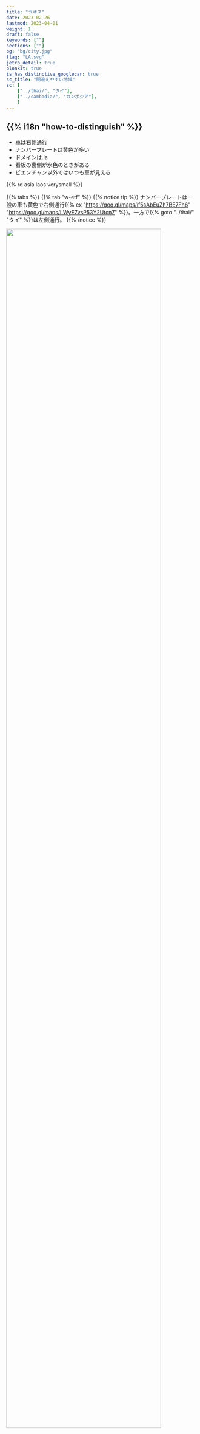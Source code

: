 ```yaml
---
title: "ラオス"
date: 2023-02-26
lastmod: 2023-04-01
weight: 1
draft: false
keywords: [""]
sections: [""]
bg: "bg/city.jpg"
flag: "LA.svg"
jetro_detail: true
plonkit: true
is_has_distinctive_googlecar: true
sc_title: "間違えやすい地域"
sc: [
    ["../thai/", "タイ"],
    ["../cambodia/", "カンボジア"],
    ]
---
```


<div class="main-desciption country-description">
    <h2 class="section-title">{{% i18n "how-to-distinguish" %}}</h2>
    <ul class="rule-list">
        <li>車は<span class="quiz">右側</span>通行</li>
        <li>ナンバープレートは<span class="quiz">黄色</span>が多い</li>
        <li>ドメインは<span class="quiz">.la</span></li>
        <li>看板の裏側が<span class="quiz">水</span>色のときがある</li>
        <li class="no-evidence">ビエンチャン以外ではいつも車が見える</li>
    </ul>
    {{% rd asia laos verysmall %}}
</div>

{{% tabs  %}}
{{% tab "w-etf" %}}
{{% notice tip %}}
ナンバープレートは一般の車も<span class="quiz">黄色</span>で右側通行{{% ex "https://goo.gl/maps/if5sAbEuZh7BE7Fh6" "https://goo.gl/maps/LWyE7vsP53Y2Utcn7" %}}。一方で{{% goto "../thai/" "タイ" %}}は<span class="quiz">左側</span>通行。
{{% /notice %}}
<div class="googlemap-if unclickable">
<img src="./car.jpg" width="90%" />
</div>

{{% notice tip %}}
ラオ語が公用語となっておりとまれの標識も特徴的
{{% /notice %}}

<div class="googlemap-if">
<table class="word-list">
<tr>
    <th>言語名</th> <th>表記</th>
</tr>
<tr><td><span class="quiz">クメール</span></td><td>ភោជនីយដ្ឋានជប៉ុន</td></tr>
<tr><td><span class="quiz">ラオ</span></td><td>ຮ້ານອາຫານຍີ່ປຸ່ນ</td></tr>
<tr><td><span class="quiz">タイ</span></td><td>ร้านอาหารญี่ปุ่น</td></tr>
</table>
</div>


{{% notice tip %}}
ビエンチャン以外では車が見える
{{% /notice %}}

<div class="googlemap-if">
<iframe src="https://www.google.com/maps/embed?pb=!4v1686681996128!6m8!1m7!1skKjEXMjlcxLLxw7alD_-iA!2m2!1d19.89297895778401!2d102.139081518515!3f133.37511689777247!4f-89!5f0.7820865974627469" width="495" height="295" style="border:0;" allowfullscreen="" loading="lazy" referrerpolicy="no-referrer-when-downgrade"></iframe>
</div>

{{% /tab %}}
{{% tab "w-bollard" %}}
{{% notice tip %}}
タイと似た、角ばった白黒のボラードがある。
{{% /notice %}}
<div class="googlemap-if">
<iframe src="https://www.google.com/maps/embed?pb=!4v1682156065057!6m8!1m7!1s_GOrlJ6qlmll5JcU5-8N2Q!2m2!1d17.89566739608804!2d102.7204188911393!3f307.13405333819395!4f-26.016123257733646!5f3.2201248475094664" width="295" height="295" style="border:0;" allowfullscreen="" loading="lazy" referrerpolicy="no-referrer-when-downgrade"></iframe>
</div>
{{% /tab %}}
{{% tab "言語" %}}
{{% notice note %}}
ラオ語が公用語となっている
{{% /notice %}}

<div class="googlemap-if">
<table class="word-list">
<tr>
    <th>言語名</th> <th>表記</th>
</tr>
<tr><td><span class="quiz">日本</span></td><td>日本料理レストラン</td></tr>
<tr><td><span class="quiz">シンハラ</span></td><td>ජපන් අවන්හල</td></tr>
<tr><td><span class="quiz">アッサム</span></td><td>জাপানীজ ৰেষ্টুৰেণ্ট</td></tr>
<tr><td><span class="quiz">カンナダ</span></td><td>ಜಪಾನೀಸ್ ರೆಸ್ಟೋರೆಂಟ್</td></tr>
<tr><td><span class="quiz">グジャラート</span></td><td>જાપાનીઝ રેસ્ટોરન્ટ</td></tr>
<tr><td><span class="quiz">タミル</span></td><td>ஜப்பானிய உணவகம்</td></tr>
<tr><td><span class="quiz">テルグ</span></td><td>జపనీస్ రెస్టారెంట్</td></tr>
<tr><td><span class="quiz">ベンガル</span></td><td>জাপানি রেস্তোরা</td></tr>
<tr><td><span class="quiz">ヒンディー</span></td><td>जापानी रेस्टोरेंट</td></tr>
<tr><td><span class="quiz">クメール</span></td><td>ភោជនីយដ្ឋានជប៉ុន</td></tr>
<tr><td><span class="quiz">ラオ</span></td><td>ຮ້ານອາຫານຍີ່ປຸ່ນ</td></tr>
<tr><td><span class="quiz">タイ</span></td><td>ร้านอาหารญี่ปุ่น</td></tr>
</table>
</div>
{{% /tab %}}
{{% /tabs %}}


<div class="main-desciption area-description">
    <h2 class="section-title">{{% i18n "narrow-down-the-city" %}}</h2>
    <ul class="rule-list">
        <li class="no-evidence">通りの看板？</li>
    </ul>
</div>

{{% tabs %}}
{{% tab "ビエンチャン" %}}
<div class="googlemap-if">
<a data-flickr-embed="true" href="https://www.flickr.com/photos/tigertraillaos/16227618552/in/photolist-qHYMCL-eKp32y-FL3W1C-f4kDBT-kt81PR-q2ViyM-bWbDNY-9jgM5v-bVqVeg-zhwqjQ-7YEAyp-9ktK7q-mvN8ma-q2X2fm-dUJfkx-82Nh98-9ea6Em-bWbzYN-a7PTjH-9desNB-psZmsY-p1A4Uy-pezcin-e1rVnD-q1Phe1-o8vh99-nR88ia-8j2N3q-brRuTi-5NJMNr-7naoKt-peBvkW-f4A5ih-j1EfGQ-55XdSn-o6Drfm-dXtLcz-kDGeiU-aqh24U-dWeFsK-c97dmd-anXwRj-68JHMi-dWkkjd-dUJ3zR-oG4xWA-AGwbpx-a9oNbU-qaEtBF-Cepnkp" title="laos-vientiane-french-street-sign-tiger-trail-photo-by-cyril-eberle-CEB_9572"><img src="https://live.staticflickr.com/8576/16227618552_bd37d6d2d8.jpg" width="500" height="333" alt="laos-vientiane-french-street-sign-tiger-trail-photo-by-cyril-eberle-CEB_9572"/></a><script async src="//embedr.flickr.com/assets/client-code.js" charset="utf-8"></script>
</div>
{{% /tab %}}
{{% tab "ルアンパバーン" %}}
<div class="googlemap-if">
<iframe src="https://www.google.com/maps/embed?pb=!4v1686683910958!6m8!1m7!1s54i3lPxhz8wrm93-DQs5LA!2m2!1d19.88538315585645!2d102.1368704792641!3f226.7199194703969!4f-10.959218382083236!5f3.3141337805568174" width="295" height="295" style="border:0;" allowfullscreen="" loading="lazy" referrerpolicy="no-referrer-when-downgrade"></iframe>
</div>
{{% /tab %}}
{{% tab "サワンナケート" %}}
<div class="googlemap-if">
<iframe src="https://www.google.com/maps/embed?pb=!4v1686683686473!6m8!1m7!1sLI50TkU7-7CKi1-dA7imJA!2m2!1d16.55840340475947!2d104.7496955558114!3f313.9022413503186!4f-4.245691810731117!5f3.325193203789971" width="295" height="295" style="border:0;" allowfullscreen="" loading="lazy" referrerpolicy="no-referrer-when-downgrade"></iframe>
</div>
{{% /tab %}}
{{% tab "ヴァンヴィエン" %}}
{{% notice tip %}}
ルアンパバーンと見た目が同じだけど右下が番号になっている（たぶんいつも）
{{% /notice %}}
<div class="googlemap-if">
<iframe src="https://www.google.com/maps/embed?pb=!4v1686684022096!6m8!1m7!1sXuv5OscM3dhGjcSj7t64uA!2m2!1d18.91971609057496!2d102.4483848353054!3f20.904230773404873!4f-19.806052191080013!5f3.325193203789971" width="295" height="295" style="border:0;" allowfullscreen="" loading="lazy" referrerpolicy="no-referrer-when-downgrade"></iframe>
</div>
{{% /tab %}}
{{% tab "パークセー" %}}
{{% notice tip %}}
他の地域より看板が少ない気がするけれど、たまに金色の頭がついた看板がある。観光地なので看板やホテル名を見ても英語で『Pakse』と書いてあり、看板を見つけなくてもいいかも。
{{% /notice %}}
<div class="googlemap-if">
<iframe src="https://www.google.com/maps/embed?pb=!4v1686684707027!6m8!1m7!1sWRLjjKdIrjGe20wwdautCQ!2m2!1d15.12167617277633!2d105.8017633474254!3f44.920309591713874!4f-9.301377899545201!5f3.325193203789971" width="195" height="295" style="border:0;" allowfullscreen="" loading="lazy" referrerpolicy="no-referrer-when-downgrade"></iframe>
<iframe src="https://www.google.com/maps/embed?pb=!4v1686685119713!6m8!1m7!1sv3c01DN3dIAqEQSqaxdSpg!2m2!1d15.11719182863964!2d105.8064755975009!3f202.58384227119325!4f-9.89541873920571!5f3.325193203789971" width="195" height="295" style="border:0;" allowfullscreen="" loading="lazy" referrerpolicy="no-referrer-when-downgrade"></iframe>
<iframe src="https://www.google.com/maps/embed?pb=!4v1686685178258!6m8!1m7!1sv_A8sElkA9JWfuo7-xFpjA!2m2!1d15.11849950747342!2d105.8044653882287!3f99.01356437804438!4f-9.175144438084999!5f3.325193203789971" width="195" height="295" style="border:0;" allowfullscreen="" loading="lazy" referrerpolicy="no-referrer-when-downgrade"></iframe>
</div>
{{% /tab %}}
{{% /tabs %}}